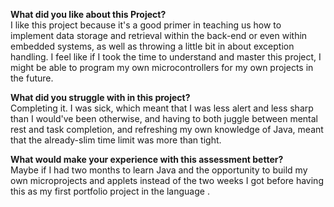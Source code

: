 **What did you like about this Project?**  
I like this project because it's a good primer in teaching us how to implement data storage and retrieval within the back-end or even within embedded systems, as well as throwing a little bit in about exception handling. I feel like if I took the time to understand and master this project, I might be able to program my own microcontrollers for my own projects in the future.

**What did you struggle with in this project?**  
Completing it. I was sick, which meant that I was less alert and less sharp than I would've been otherwise, and having to both juggle between mental rest and task completion, and refreshing my own knowledge of Java, meant that the already-slim time limit was more than tight.

**What would make your experience with this assessment better?**  
Maybe if I had two months to learn Java and the opportunity to build my own microprojects and applets instead of the two weeks I got before having this as my first portfolio project in the language .
